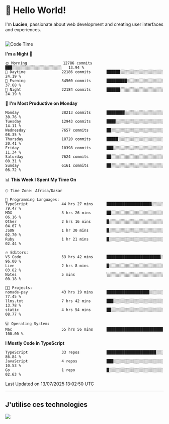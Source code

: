 # 👋 Hello World!

I'm **Lucien**, passionate about web development and creating user interfaces and experiences.

##

<!--START_SECTION:waka-->
![Code Time](http://img.shields.io/badge/Code%20Time-3%2C381%20hrs%2021%20mins-blue)

**I'm a Night 🦉** 

```text
🌞 Morning                12786 commits       ███░░░░░░░░░░░░░░░░░░░░░░   13.94 % 
🌆 Daytime                22186 commits       ██████░░░░░░░░░░░░░░░░░░░   24.19 % 
🌃 Evening                34560 commits       █████████░░░░░░░░░░░░░░░░   37.68 % 
🌙 Night                  22184 commits       ██████░░░░░░░░░░░░░░░░░░░   24.19 % 
```
📅 **I'm Most Productive on Monday** 

```text
Monday                   28213 commits       ████████░░░░░░░░░░░░░░░░░   30.76 % 
Tuesday                  12943 commits       ████░░░░░░░░░░░░░░░░░░░░░   14.11 % 
Wednesday                7657 commits        ██░░░░░░░░░░░░░░░░░░░░░░░   08.35 % 
Thursday                 18720 commits       █████░░░░░░░░░░░░░░░░░░░░   20.41 % 
Friday                   10398 commits       ███░░░░░░░░░░░░░░░░░░░░░░   11.34 % 
Saturday                 7624 commits        ██░░░░░░░░░░░░░░░░░░░░░░░   08.31 % 
Sunday                   6161 commits        ██░░░░░░░░░░░░░░░░░░░░░░░   06.72 % 
```


📊 **This Week I Spent My Time On** 

```text
🕑︎ Time Zone: Africa/Dakar

💬 Programming Languages: 
TypeScript               44 hrs 27 mins      ████████████████████░░░░░   79.47 % 
MDX                      3 hrs 26 mins       ██░░░░░░░░░░░░░░░░░░░░░░░   06.16 % 
Other                    2 hrs 16 mins       █░░░░░░░░░░░░░░░░░░░░░░░░   04.07 % 
JSON                     1 hr 30 mins        █░░░░░░░░░░░░░░░░░░░░░░░░   02.70 % 
Ruby                     1 hr 21 mins        █░░░░░░░░░░░░░░░░░░░░░░░░   02.44 % 

🔥 Editors: 
VS Code                  53 hrs 42 mins      ████████████████████████░   96.00 % 
Live                     2 hrs 8 mins        █░░░░░░░░░░░░░░░░░░░░░░░░   03.82 % 
Notes                    5 mins              ░░░░░░░░░░░░░░░░░░░░░░░░░   00.18 % 

🐱‍💻 Projects: 
nomade-pay               43 hrs 19 mins      ███████████████████░░░░░░   77.45 % 
llms.txt                 7 hrs 42 mins       ███░░░░░░░░░░░░░░░░░░░░░░   13.78 % 
static                   4 hrs 54 mins       ██░░░░░░░░░░░░░░░░░░░░░░░   08.77 % 

💻 Operating System: 
Mac                      55 hrs 56 mins      █████████████████████████   100.00 % 
```

**I Mostly Code in TypeScript** 

```text
TypeScript               33 repos            ██████████████████████░░░   86.84 % 
JavaScript               4 repos             ███░░░░░░░░░░░░░░░░░░░░░░   10.53 % 
Go                       1 repo              █░░░░░░░░░░░░░░░░░░░░░░░░   02.63 % 
```




 Last Updated on 13/07/2025 13:02:50 UTC
<!--END_SECTION:waka-->
---

## J'utilise ces technologies

<p align="left">
  <a href="https://skillicons.dev">
    <img src="https://skillicons.dev/icons?i=ts,js,go,ruby,css,scss,tailwind,react,vite,nextjs,docker,figma,ableton" />
  </a>
</p>

